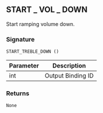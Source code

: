 ## START \_  VOL \_  DOWN

Start ramping volume down.


### Signature

`START_TREBLE_DOWN ()`


| Parameter | Description |
| --- | --- |
| int | Output Binding ID |


### Returns

`None`